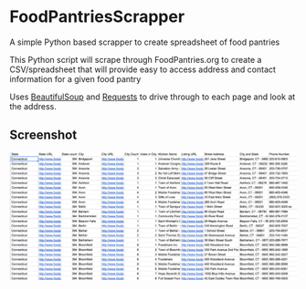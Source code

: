 # FoodPantriesScrapper
A simple Python based scrapper to create spreadsheet of food pantries

This Python script will scrape through FoodPantries.org to create a CSV/spreadsheet that will provide easy to access address and contact information for a given food pantry

Uses [BeautifulSoup](http://www.crummy.com/software/BeautifulSoup/bs4/doc/) and [Requests](http://docs.python-requests.org/en/latest/user/quickstart/) to drive through to each page and look at the address. 

## Screenshot
![](/spreadsheet_screenshot.png?raw=true "Screenshot of a pantry info in a spreadsheet")
